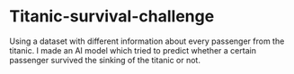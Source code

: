 # Titanic-survival-challenge
Using a dataset with different information about every passenger from the titanic. I made an AI model which tried to predict whether a certain passenger survived the sinking of the titanic or not. 
